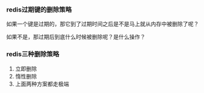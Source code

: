 ### redis过期键的删除策略

如果一个键是过期的，那它到了过期时间之后是不是马上就从内存中被删除了呢？

如果不是，那过期后到底什么时候被删除呢？是什么操作？

### redis三种删除策略

1. 立即删除
2. 惰性删除
3. 上面两种方案都走极端




